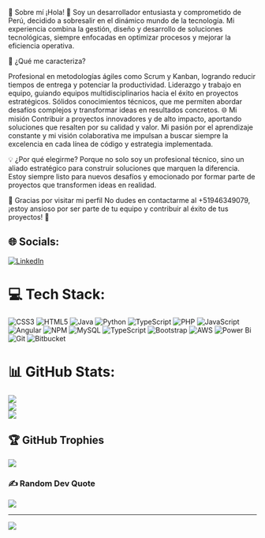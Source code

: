 🌟 Sobre mí
¡Hola! 👋 Soy un desarrollador entusiasta y comprometido de Perú, decidido a sobresalir en el dinámico mundo de la tecnología. Mi experiencia combina la gestión, diseño y desarrollo de soluciones tecnológicas, siempre enfocadas en optimizar procesos y mejorar la eficiencia operativa.

🚀 ¿Qué me caracteriza?

Profesional en metodologías ágiles como Scrum y Kanban, logrando reducir tiempos de entrega y potenciar la productividad.
Liderazgo y trabajo en equipo, guiando equipos multidisciplinarios hacia el éxito en proyectos estratégicos.
Sólidos conocimientos técnicos, que me permiten abordar desafíos complejos y transformar ideas en resultados concretos.
🌐 Mi misión
Contribuir a proyectos innovadores y de alto impacto, aportando soluciones que resalten por su calidad y valor. Mi pasión por el aprendizaje constante y mi visión colaborativa me impulsan a buscar siempre la excelencia en cada línea de código y estrategia implementada.

💡 ¿Por qué elegirme?
Porque no solo soy un profesional técnico, sino un aliado estratégico para construir soluciones que marquen la diferencia. Estoy siempre listo para nuevos desafíos y emocionado por formar parte de proyectos que transformen ideas en realidad.

🙏 Gracias por visitar mi perfil
No dudes en contactarme al +51946349079, ¡estoy ansioso por ser parte de tu equipo y contribuir al éxito de tus proyectos! 🚀


## 🌐 Socials:
[![LinkedIn](https://img.shields.io/badge/LinkedIn-%230077B5.svg?logo=linkedin&logoColor=white)](https://linkedin.com/in/jherson-derick-herrera-jaramillo-9699161b9) 

# 💻 Tech Stack:
![CSS3](https://img.shields.io/badge/css3-%231572B6.svg?style=flat&logo=css3&logoColor=white) ![HTML5](https://img.shields.io/badge/html5-%23E34F26.svg?style=flat&logo=html5&logoColor=white) ![Java](https://img.shields.io/badge/java-%23ED8B00.svg?style=flat&logo=openjdk&logoColor=white) ![Python](https://img.shields.io/badge/python-3670A0?style=flat&logo=python&logoColor=ffdd54) ![TypeScript](https://img.shields.io/badge/typescript-%23007ACC.svg?style=flat&logo=typescript&logoColor=white) ![PHP](https://img.shields.io/badge/php-%23777BB4.svg?style=flat&logo=php&logoColor=white) ![JavaScript](https://img.shields.io/badge/javascript-%23323330.svg?style=flat&logo=javascript&logoColor=%23F7DF1E) ![Angular](https://img.shields.io/badge/angular-%23DD0031.svg?style=flat&logo=angular&logoColor=white) ![NPM](https://img.shields.io/badge/NPM-%23CB3837.svg?style=flat&logo=npm&logoColor=white) ![MySQL](https://img.shields.io/badge/mysql-4479A1.svg?style=flat&logo=mysql&logoColor=white) ![TypeScript](https://img.shields.io/badge/typescript-%23007ACC.svg?style=flat&logo=typescript&logoColor=white) ![Bootstrap](https://img.shields.io/badge/bootstrap-%238511FA.svg?style=flat&logo=bootstrap&logoColor=white) ![AWS](https://img.shields.io/badge/AWS-%23FF9900.svg?style=flat&logo=amazon-aws&logoColor=white) ![Power Bi](https://img.shields.io/badge/power_bi-F2C811?style=flat&logo=powerbi&logoColor=black) ![Git](https://img.shields.io/badge/git-%23F05033.svg?style=flat&logo=git&logoColor=white) ![Bitbucket](https://img.shields.io/badge/bitbucket-%230047B3.svg?style=flat&logo=bitbucket&logoColor=white)
# 📊 GitHub Stats:
![](https://github-readme-stats.vercel.app/api?username=Jherson&theme=dark&hide_border=true&include_all_commits=true&count_private=false)<br/>
![](https://github-readme-streak-stats.herokuapp.com/?user=Jherson&theme=dark&hide_border=true)<br/>
![](https://github-readme-stats.vercel.app/api/top-langs/?username=Jherson&theme=dark&hide_border=true&include_all_commits=true&count_private=false&layout=compact)

## 🏆 GitHub Trophies
![](https://github-profile-trophy.vercel.app/?username=Jherson&theme=radical&no-frame=false&no-bg=true&margin-w=4)

### ✍️ Random Dev Quote
![](https://quotes-github-readme.vercel.app/api?type=horizontal&theme=radical)

---
[![](https://visitcount.itsvg.in/api?id=Jherson&icon=0&color=0)](https://visitcount.itsvg.in)

<!-- Proudly created with GPRM ( https://gprm.itsvg.in ) -->
